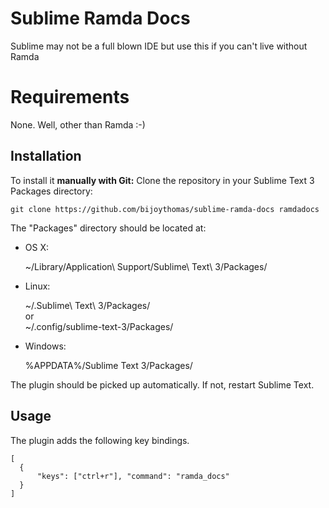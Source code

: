 Sublime Ramda Docs
=========================
Sublime may not be a full blown IDE but use this if you can't live without Ramda

Requirements
============
None. Well, other than Ramda :-)

Installation
------------
To install it **manually with Git:** Clone the repository in your Sublime Text 3 Packages directory:

    git clone https://github.com/bijoythomas/sublime-ramda-docs ramdadocs


The "Packages" directory should be located at:

* OS X:

    ~/Library/Application\ Support/Sublime\ Text\ 3/Packages/

* Linux:

    ~/.Sublime\ Text\ 3/Packages/  
    or  
    ~/.config/sublime-text-3/Packages/

* Windows:

    %APPDATA%/Sublime Text 3/Packages/


The plugin should be picked up automatically. If not, restart Sublime Text.

Usage
-----

The plugin adds the following key bindings.

```
[
  {
      "keys": ["ctrl+r"], "command": "ramda_docs"
  }
]
```


